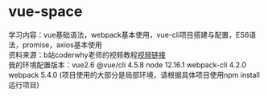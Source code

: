 # vue-space
学习内容：vue基础语法，webpack基本使用，vue-cli项目搭建与配置，ES6语法，promise，axios基本使用  
资料来源：b站coderwhy老师的视频教程[视频链接](https://www.bilibili.com/video/BV15741177Eh?from=search&seid=8566589012699927441)  
我的环境配置版本：vue2.6 @vue/cli 4.5.8 node 12.16.1 webpack-cli 4.2.0 webpack 5.4.0 (项目使用的大部分是局部环境，请根据具体项目使用npm install运行项目)
